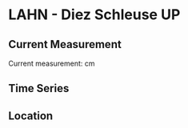 # LAHN - Diez Schleuse UP

## Current Measurement

Current measurement: <Value topic="rivers/pegel-online/LAHN/Diez-Schleuse-UP/measurementValue"/> cm

## Time Series

<TimeSeries topic="rivers/pegel-online/LAHN/Diez-Schleuse-UP/measurementValue" period="week" />

## Location

<WorldMap>
  <Marker lat="50.375811513906875" lon="8.002590487560742" labelTopic="rivers/pegel-online/LAHN/Diez-Schleuse-UP/measurementValue" />
</WorldMap>
